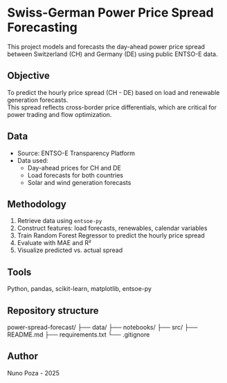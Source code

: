 # Swiss-German Power Price Spread Forecasting

This project models and forecasts the day-ahead power price spread between Switzerland (CH) and Germany (DE) using public ENTSO-E data.

## Objective
To predict the hourly price spread (CH - DE) based on load and renewable generation forecasts.  
This spread reflects cross-border price differentials, which are critical for power trading and flow optimization.

## Data
- Source: ENTSO-E Transparency Platform
- Data used:
  - Day-ahead prices for CH and DE
  - Load forecasts for both countries
  - Solar and wind generation forecasts

## Methodology
1. Retrieve data using `entsoe-py`
2. Construct features: load forecasts, renewables, calendar variables
3. Train Random Forest Regressor to predict the hourly price spread
4. Evaluate with MAE and R²
5. Visualize predicted vs. actual spread

## Tools
Python, pandas, scikit-learn, matplotlib, entsoe-py

## Repository structure
power-spread-forecast/
├── data/
├── notebooks/
├── src/
├── README.md
├── requirements.txt
└── .gitignore

## Author
Nuno Poza - 2025
